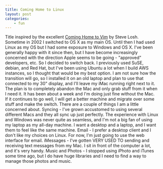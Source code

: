 ```yaml
---
title: Coming Home to Linux
layout: post
categories:
    - fun
---
```

Title inspired by the excellent <a href="http://stevelosh.com/blog/2010/09/coming-home-to-vim/">Coming Home to Vim</a> by Steve Losh.
Sometime in 2002 I switched to OS X as my main OS. Until then I had used Linux as my OS but I had some exposure to Windows and OS X. 
I've been generally happy with it since then, but I have become increasingly concerned with the direction Apple seems to be going - "approved" developers, etc.
So I decided to switch back. 
I previously used SuSE, debian, and Red Hat, but I've been using Ubuntu a lot when I build AWS instances, so I thought that would be my best option. 
I am not sure how the transition will go, so I installed it on an old laptop and plan to use that connected to my 30" display, and I'll leave my iMac running right next to it. The plan is to completely abandon the Mac and only grab stuff from it when I need it.
It has been about a week and I'm doing just fine without the Mac. If it continues to go well, I will get a better machine and migrate over some stuff and make the switch.
There are a couple of things I am a little concerned about. 
Syncing - I've grown accustomed to using several different Macs and they all sync up just perfectly. The experience with Linux and Windows was never quite as seamless, and I'm not a big fan of using my laptop as my all-day machine. I want a desktop and a laptop, and I want them to feel like the same machine. 
Email - I prefer a desktop client and I don't like my choices on Linux. For now, I'm just going to use the web interface for email.
iMessages - I've gotten VERY USED TO sending and receiving text messages from my Mac. I sit in front of the computer a lot, and it's very handy.
Music and Photos - I stopped using iPhoto and iTunes some time ago, but I do have huge libraries and I need to find a way to manage those photos and music.

